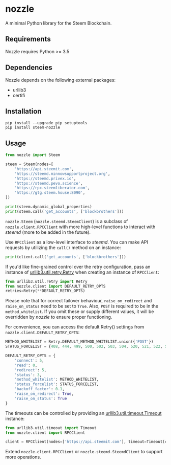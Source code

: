 # nozzle
A minimal Python library for the Steem Blockchain.

## Requirements
Nozzle requires Python >= 3.5

## Dependencies
Nozzle depends on the following external packages:
- urllib3
- certifi

## Installation
`pip install --upgrade pip setuptools`<br>
`pip install steem-nozzle`

## Usage

```python
from nozzle import Steem

steem = Steem(nodes=[
    'https://api.steemit.com',
    'https://steemd.minnowsupportproject.org',
    'https://steemd.privex.io',
    'https://steemd.pevo.science',
    'https://rpc.steemliberator.com',
    'https://gtg.steem.house:8090',
])

print(steem.dynamic_global_properties)
print(steem.call('get_accounts', ['blockbrothers']))
```

`nozzle.Steem` (`nozzle.steemd.SteemClient`) is a subclass of `nozzle.client.RPCClient` with more high-level functions to interact with _steemd_ (more to be added in the future).

Use `RPCClient` as a low-level interface to _steemd_. You can make API requests by utilizing the `call()` method on an instance:
```python
print(client.call('get_accounts', ['blockbrothers']))
```

If you'd like fine-grained control over the retry configuration, pass an instance of [urllib3.util.retry.Retry](http://urllib3.readthedocs.io/en/latest/reference/urllib3.util.html?highlight=Retry#urllib3.util.retry.Retry) when creating an instance of `RPCClient`:
```python
from urllib3.util.retry import Retry
from nozzle.client import DEFAULT_RETRY_OPTS
retries=Retry(**DEFAULT_RETRY_OPTS)
```
Please note that for correct failover behaviour, `raise_on_redirect` and `raise_on_status` need to be set to `True`. Also, `POST` is required to be in the `method_whitelist`. If you omit these or supply different values, it will be overridden by _nozzle_ to ensure proper functioning.

For convenience, you can access the default Retry() settings from `nozzle.client.DEFAULT_RETRY_OPTS`:
```python
METHOD_WHITELIST = Retry.DEFAULT_METHOD_WHITELIST.union({'POST'})
STATUS_FORCELIST = {408, 444, 499, 500, 502, 503, 504, 520, 521, 522, 523, 524, 527}

DEFAULT_RETRY_OPTS = {
    'connect': 5,
    'read': 0,
    'redirect': 5,
    'status': 3,
    'method_whitelist': METHOD_WHITELIST,
    'status_forcelist': STATUS_FORCELIST,
    'backoff_factor': 0.1,
    'raise_on_redirect': True,
    'raise_on_status': True
}
```

The timeouts can be controlled by providing an [urllib3.util.timeout.Timeout](http://urllib3.readthedocs.io/en/latest/reference/urllib3.util.html#urllib3.util.timeout.Timeout) instance:
```python
from urllib3.util.timeout import Timeout
from nozzle.client import RPCClient

client = RPCClient(nodes=['https://api.steemit.com'], timeout=Timeout(connect=2.0, read=7.0))
```

Extend `nozzle.client.RPCClient` or `nozzle.steemd.SteemdClient` to support more operations.
